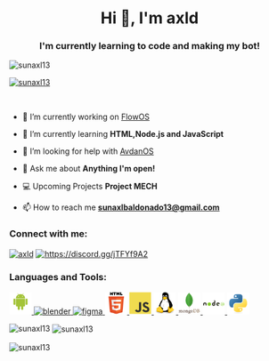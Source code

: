 <h1 align="center">Hi 👋, I'm axld</h1>
<h3 align="center">I'm currently learning to code and making my bot!</h3>

<p align="left"> <img src="https://komarev.com/ghpvc/?username=sunaxl13&label=Profile%20views&color=0e75b6&style=flat" alt="sunaxl13" /> </p>
<p align="left"> <a href="https://github.com/ryo-ma/github-profile-trophy"><img src="https://github-profile-trophy.vercel.app/?username=sunaxl13" alt="sunaxl13" /></a> </p>

<p align="left"> <a href="https://twitter.com/" target="blank"><img src="https://img.shields.io/twitter/follow/?logo=twitter&style=for-the-badge" alt="" /></a> </p>

- 🔭 I’m currently working on [FlowOS](https://github.com/projectFlowOS/flowos.com)

- 🌱 I’m currently learning **HTML,Node.js and JavaScript**

- 🤝 I’m looking for help with [AvdanOS](https://github.com/Avdan-OS)

- 💬 Ask me about **Anything I'm open!**

- 💻 Upcoming Projects **Project MECH**

- 📫 How to reach me **sunaxlbaldonado13@gmail.com**

<h3 align="left">Connect with me:</h3>
<p align="left">
<a href="https://www.youtube.com/c/axld" target="blank"><img align="center" src="https://raw.githubusercontent.com/rahuldkjain/github-profile-readme-generator/master/src/images/icons/Social/youtube.svg" alt="axld" height="30" width="40" /></a>
<a href="https://discord.gg/https://discord.gg/jTFYf9A2" target="blank"><img align="center" src="https://raw.githubusercontent.com/rahuldkjain/github-profile-readme-generator/master/src/images/icons/Social/discord.svg" alt="https://discord.gg/jTFYf9A2" height="30" width="40" /></a>
</p>

<h3 align="left">Languages and Tools:</h3>
<p align="left"> <a href="https://developer.android.com" target="_blank" rel="noreferrer"> <img src="https://raw.githubusercontent.com/devicons/devicon/master/icons/android/android-original-wordmark.svg" alt="android" width="40" height="40"/> </a> <a href="https://www.blender.org/" target="_blank" rel="noreferrer"> <img src="https://download.blender.org/branding/community/blender_community_badge_white.svg" alt="blender" width="40" height="40"/> </a> <a href="https://www.figma.com/" target="_blank" rel="noreferrer"> <img src="https://www.vectorlogo.zone/logos/figma/figma-icon.svg" alt="figma" width="40" height="40"/> </a> <a href="https://www.w3.org/html/" target="_blank" rel="noreferrer"> <img src="https://raw.githubusercontent.com/devicons/devicon/master/icons/html5/html5-original-wordmark.svg" alt="html5" width="40" height="40"/> </a> <a href="https://developer.mozilla.org/en-US/docs/Web/JavaScript" target="_blank" rel="noreferrer"> <img src="https://raw.githubusercontent.com/devicons/devicon/master/icons/javascript/javascript-original.svg" alt="javascript" width="40" height="40"/> </a> <a href="https://www.linux.org/" target="_blank" rel="noreferrer"> <img src="https://raw.githubusercontent.com/devicons/devicon/master/icons/linux/linux-original.svg" alt="linux" width="40" height="40"/> </a> <a href="https://www.mongodb.com/" target="_blank" rel="noreferrer"> <img src="https://raw.githubusercontent.com/devicons/devicon/master/icons/mongodb/mongodb-original-wordmark.svg" alt="mongodb" width="40" height="40"/> </a> <a href="https://nodejs.org" target="_blank" rel="noreferrer"> <img src="https://raw.githubusercontent.com/devicons/devicon/master/icons/nodejs/nodejs-original-wordmark.svg" alt="nodejs" width="40" height="40"/> </a> <a href="https://www.python.org" target="_blank" rel="noreferrer"> <img src="https://raw.githubusercontent.com/devicons/devicon/master/icons/python/python-original.svg" alt="python" width="40" height="40"/> </a> </p>

<p><img align="left" src="https://github-readme-stats.vercel.app/api/top-langs?username=sunaxl13&show_icons=true&locale=en&layout=compact" alt="sunaxl13" /></p>

<p>&nbsp;<img align="center" src="https://github-readme-stats.vercel.app/api?username=sunaxl13&show_icons=true&locale=en" alt="sunaxl13" /></p>

<p><img align="center" src="https://github-readme-streak-stats.herokuapp.com/?user=sunaxl13&" alt="sunaxl13" /></p>

